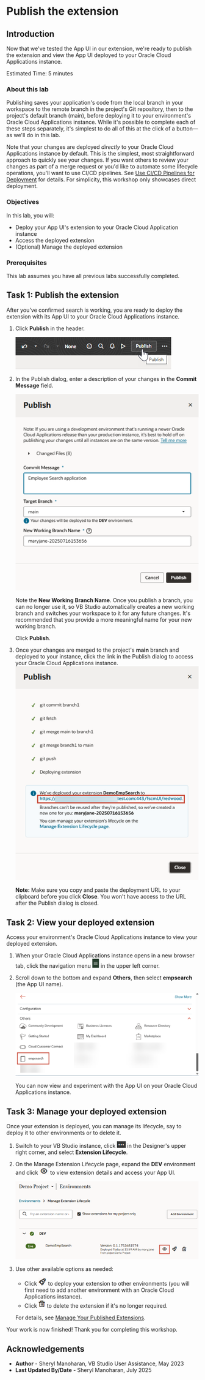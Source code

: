 # Publish the extension

## Introduction

Now that we've tested the App UI in our extension, we're ready to publish the extension and view the App UI deployed to your Oracle Cloud Applications instance.

Estimated Time: 5 minutes

### About this lab

Publishing saves your application's code from the local branch in your workspace to the remote branch in the project's Git repository, then to the project's default branch (main), before deploying it to your environment's Oracle Cloud Applications instance. While it's possible to complete each of these steps separately, it's simplest to do all of this at the click of a button—as we'll do in this lab.

Note that your changes are deployed *directly* to your Oracle Cloud Applications instance by default. This is the simplest, most straightforward approach to quickly see your changes. If you want others to review your changes as part of a merge request or you'd like to automate some lifecycle operations, you'll want to use CI/CD pipelines. See [Use CI/CD Pipelines for Deployment](https://docs.oracle.com/en/cloud/paas/visual-builder/visualbuilder-administration/set-ci-cd-pipelines-deployment.html) for details. For simplicity, this workshop only showcases direct deployment.

### Objectives

In this lab, you will:

* Deploy your App UI's extension to your Oracle Cloud Application instance
* Access the deployed extension
* (Optional) Manage the deployed extension

### Prerequisites

This lab assumes you have all previous labs successfully completed.

## Task 1: Publish the extension

After you've confirmed search is working, you are ready to deploy the extension with its App UI to your Oracle Cloud Applications instance.

1. Click **Publish** in the header.

    ![This image show the Publish button selected in the upper right corner of the workspace.](images/publish.png)

2. In the Publish dialog, enter a description of your changes in the **Commit Message** field.

    ![This image shows the Publish Changes dialog with "Employee Search Application" entered in the Commit Message field. The Target Branch is set to "main" and the New Working Branch Name is set to the default suggested name.](images/publish-changes-dialog.png)

    Note the **New Working Branch Name**. Once you publish a branch, you can no longer use it, so VB Studio automatically creates a new working branch and switches your workspace to it for any future changes. It's recommended that you provide a more meaningful name for your new working branch.

    Click **Publish**.

3. Once your changes are merged to the project's **main** branch and deployed to your instance, click the link in the Publish dialog to access your Oracle Cloud Applications instance.
    ![This image shows Publish Changes dialog detailing the steps taken to deploy changes from your workspace to the project's repository in this order: Checking environments and build jobs, git commit branch1, git fetch, git merge main to branch1, git merge branch1 to main, and git push. There's also a message asking the user not to use the current branch as changes are being deployed and that a new branch maryjane-timestamp has been temporarily created for the user.](images/published.png)

    **Note:** Make sure you copy and paste the deployment URL to your clipboard before you click **Close**. You won't have access to the URL after the Publish dialog is closed.

## Task 2: View your deployed extension

Access your environment's Oracle Cloud Applications instance to view your deployed extension.

1. When your Oracle Cloud Applications instance opens in a new browser tab, click the navigation menu ![Hamburger menu icon](images/icon-menu.png) in the upper left corner.

2. Scroll down to the bottom and expand **Others**, then select **empsearch** (the App UI name).

    ![This image shows the Others section in the navigation menu expanded, with the empsearch App UI highlighted.](images/deployment-others-empsearch.png)

    You can now view and experiment with the App UI on your Oracle Cloud Applications instance.

## Task 3: Manage your deployed extension

Once your extension is deployed, you can manage its lifecycle, say to deploy it to other environments or to delete it.

1. Switch to your VB Studio instance, click ![Menu icon](images/icon-designer-menu.png) in the Designer's upper right corner, and select **Extension Lifecycle**.

2. On the Manage Extension Lifecycle page, expand the **DEV** environment and click ![Extension Details icon](images/manageextensionlifecycle-details-icon.png) to view extension details and access your App UI.

    ![This image shows the Environments tab. The DEV environment is selected and the Deployments tab is shown. In the Applications Extensions section, DemoEmpSearch is highlighted and expanded and empsearch is highlighted in the App UIs column.](images/deployment.png)

3. Use other available options as needed:
    * Click ![Deploy to Environment icon](images/manageextensionlifecycle-deploy-icon.png) to deploy your extension to other environments (you will first need to add another environment with an Oracle Cloud Applications instance).
    * Click ![Delete Extension icon](images/manageextensionlifecycle-delete-icon.png) to delete the extension if it's no longer required.

    For details, see [Manage Your Published Extensions](https://docs.oracle.com/en/cloud/paas/visual-builder/visualbuilder-building-appui/manage-your-published-extensions.html).

    <!-- Now click ![Open icon](images/icon-openappui.png) next to **empsearch** to open your App UI in a new browser tab.

    ![This image shows the Extension Details pane with details such as extension name, ID, version, App UIs, Dependencies, and Version History. The empsearch App UI is highlighted.](images/deployment-appui.png) -->

Your work is now finished! Thank you for completing this workshop.

## Acknowledgements

* **Author** - Sheryl Manoharan, VB Studio User Assistance, May 2023
* **Last Updated By/Date** - Sheryl Manoharan, July 2025
